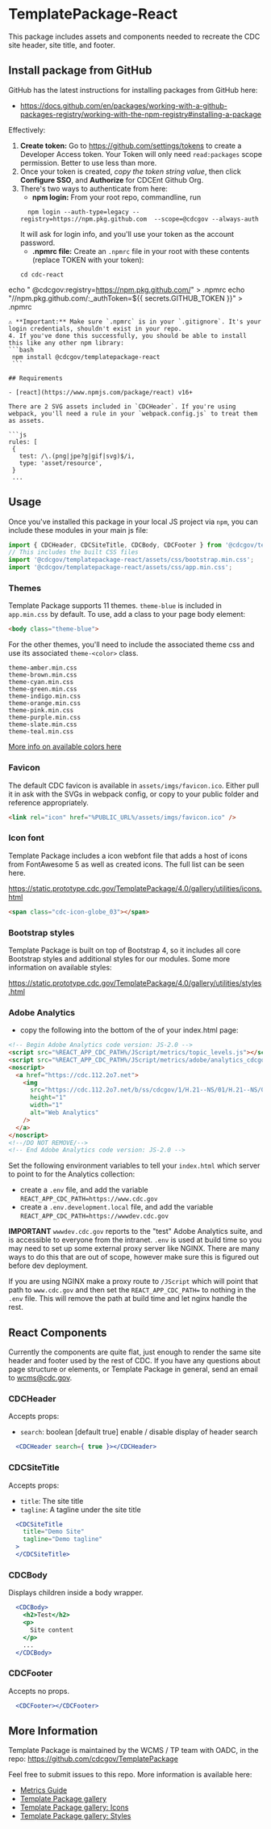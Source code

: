 # TemplatePackage-React

This package includes assets and components needed to recreate the CDC site header, site title, and footer.

## Install package from GitHub

GitHub has the latest instructions for installing packages from GitHub here:
- https://docs.github.com/en/packages/working-with-a-github-packages-registry/working-with-the-npm-registry#installing-a-package

Effectively:

1. **Create token:** Go to https://github.com/settings/tokens to create a Developer Access token. Your Token will only need `read:packages` scope permission. Better to use less than more.
2. Once your token is created, *copy the token string value*, then click **Configure SSO**, and **Authorize** for CDCEnt Github Org.
3. There's two ways to authenticate from here:
   - **npm login:** From your root repo, commandline, run <br/>
   ```
	 npm login --auth-type=legacy --registry=https://npm.pkg.github.com  --scope=@cdcgov --always-auth
	```
	It will ask for login info, and you'll use your token as the account password.
   - **.npmrc file:** Create an `.npmrc` file in your root with these contents (replace TOKEN with your token):
   ```
   cd cdc-react
  echo " @cdcgov:registry=https://npm.pkg.github.com/" > .npmrc
  echo "//npm.pkg.github.com/:_authToken=${{ secrets.GITHUB_TOKEN }}" > .npmrc
   ```
   ⚠️ **Important:** Make sure `.npmrc` is in your `.gitignore`. It's your login credentials, shouldn't exist in your repo.
4. If you've done this successfully, you should be able to install this like any other npm library:
   ```bash
	npm install @cdcgov/templatepackage-react
	```

## Requirements

- [react](https://www.npmjs.com/package/react) v16+

There are 2 SVG assets included in `CDCHeader`. If you're using webpack, you'll need a rule in your `webpack.config.js` to treat them as assets.

```js
  rules: [
    {
      test: /\.(png|jpe?g|gif|svg)$/i,
      type: 'asset/resource',
    }
    ...
```
## Usage

Once you've installed this package in your local JS project via `npm`, you can include these modules in your main js file:

```js
import { CDCHeader, CDCSiteTitle, CDCBody, CDCFooter } from '@cdcgov/templatepackage-react';
// This includes the built CSS files
import '@cdcgov/templatepackage-react/assets/css/bootstrap.min.css';
import '@cdcgov/templatepackage-react/assets/css/app.min.css';
```

### Themes

Template Package supports 11 themes. `theme-blue` is included in `app.min.css` by default. To use, add a class to your page body element:

```html
<body class="theme-blue">
```
For the other themes, you'll need to include the associated theme css and use its associated `theme-<color>` class.

```
theme-amber.min.css
theme-brown.min.css
theme-cyan.min.css
theme-green.min.css
theme-indigo.min.css
theme-orange.min.css
theme-pink.min.css
theme-purple.min.css
theme-slate.min.css
theme-teal.min.css
```

[More info on available colors here](https://static.prototype.cdc.gov/TemplatePackage/4.0/gallery/utilities/colors.html)

### Favicon

The default CDC favicon is available in `assets/imgs/favicon.ico`. Either pull it in ask with the SVGs in webpack config, or copy to your public folder and reference appropriately.

```html
<link rel="icon" href="%PUBLIC_URL%/assets/imgs/favicon.ico" />
```

### Icon font

Template Package includes a icon webfont file that adds a host of icons from FontAwesome 5 as well as created icons. The full list can be seen here.

https://static.prototype.cdc.gov/TemplatePackage/4.0/gallery/utilities/icons.html

```html
<span class="cdc-icon-globe_03"></span>
```

### Bootstrap styles

Template Package is built on top of Bootstrap 4, so it includes all core Bootstrap styles and additional styles for our modules. Some more information on available styles:

https://static.prototype.cdc.gov/TemplatePackage/4.0/gallery/utilities/styles.html

### Adobe Analytics

- copy the following into the bottom of the <body> of your index.html page:

```html
<!-- Begin Adobe Analytics code version: JS-2.0 -->
<script src="%REACT_APP_CDC_PATH%/JScript/metrics/topic_levels.js"></script>
<script src="%REACT_APP_CDC_PATH%/JScript/metrics/adobe/analytics_cdcgov.js"></script>
<noscript>
  <a href="https://cdc.112.2o7.net">
    <img
      src="https://cdc.112.2o7.net/b/ss/cdcgov/1/H.21--NS/01/H.21--NS/0"
      height="1"
      width="1"
      alt="Web Analytics"
    />
  </a>
</noscript>
<!--/DO NOT REMOVE/-->
<!-- End Adobe Analytics code version: JS-2.0 -->
```

Set the following environment variables to tell your `index.html` which server to point to for the Analytics collection:

- create a `.env` file, and add the variable
  `REACT_APP_CDC_PATH=https://www.cdc.gov`
- create a `.env.development.local` file, and add the variable
  `REACT_APP_CDC_PATH=https://wwwdev.cdc.gov`

**IMPORTANT**
`wwwdev.cdc.gov` reports to the "test" Adobe Analytics suite, and is accessible to everyone from the intranet. `.env` is used at build time so you may need to set up some external proxy server like NGINX. There are many ways to do this that are out of scope, however make sure this is figured out before dev deployment.

If you are using NGINX make a proxy route to `/JScript` which will point that path to `www.cdc.gov` and then set the `REACT_APP_CDC_PATH=` to nothing in the `.env` file. This will remove the path at build time and let nginx handle the rest.

## React Components

Currently the components are quite flat, just enough to render the same site header and footer used by the rest of CDC. If you have any questions about page structure or elements, or Template Package in general, send an email to wcms@cdc.gov.

### CDCHeader

Accepts props:

- `search`: boolean [default true] enable / disable display of header search

```jsx
  <CDCHeader search={ true }></CDCHeader>
```

### CDCSiteTitle

Accepts props:

- `title`: The site title
- `tagline`: A tagline under the site title

```jsx
  <CDCSiteTitle
    title="Demo Site"
    tagline="Demo tagline"
  >
  </CDCSiteTitle>
```

### CDCBody

Displays children inside a body wrapper.

```jsx
  <CDCBody>
    <h2>Test</h2>
    <p>
      Site content
    </p>
    ...
  </CDCBody>
```

### CDCFooter

Accepts no props.

```jsx
  <CDCFooter></CDCFooter>
```

## More Information

Template Package is maintained by the WCMS / TP team with OADC, in the repo:
https://github.com/cdcgov/TemplatePackage

Feel free to submit issues to this repo. More information is available here:

- [Metrics Guide](http://intranet.cdc.gov/cdcweb/web/metrics/adobe-analytics/metrics-application-guidance.html)
- [Template Package gallery](https://static.prototype.cdc.gov/TemplatePackage/4.0/gallery/)
- [Template Package gallery: Icons](https://static.prototype.cdc.gov/TemplatePackage/4.0/gallery/utilities/icons.html)
- [Template Package gallery: Styles](https://static.prototype.cdc.gov/TemplatePackage/4.0/gallery/utilities/styles.html)
